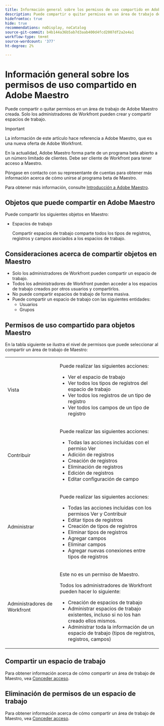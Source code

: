 ```yaml
---
title: Información general sobre los permisos de uso compartido en Adobe Maestro
description: Puede compartir o quitar permisos en un área de trabajo de Adobe Maestro creada. Solo los administradores de Workfront pueden crear y compartir espacios de trabajo.
hidefromtoc: true
hide: true
recommendations: noDisplay, noCatalog
source-git-commit: b4b144a36b5ab7d3aab400d4fcd2007df2a2e4a1
workflow-type: tm+mt
source-wordcount: '377'
ht-degree: 2%

---
```


<!--update the metadata with real things when making this public; also update the description with something like this: Not all users in the organization have the same access and permissions to use Adobe Maestro. This article describes the levels of access that users could have to Adobe Maestro. -->

<!--over time, this article should look like this one does: https://experienceleague.adobe.com/docs/workfront/using/basics/grant-request-object-permissions/sharing-permissions-on-objects-overview.html?lang=en-->

# Información general sobre los permisos de uso compartido en Adobe Maestro

Puede compartir o quitar permisos en un área de trabajo de Adobe Maestro creada. Solo los administradores de Workfront pueden crear y compartir espacios de trabajo.

>[!IMPORTANT]
>
>La información de este artículo hace referencia a Adobe Maestro, que es una nueva oferta de Adobe Workfront.
>
>En la actualidad, Adobe Maestro forma parte de un programa beta abierto a un número limitado de clientes. Debe ser cliente de Workfront para tener acceso a Maestro.
>
>Póngase en contacto con su representante de cuentas para obtener más información acerca de cómo unirse al programa beta de Maestro.
>
>Para obtener más información, consulte [Introducción a Adobe Maestro](../maestro-overview.md).

## Objetos que puede compartir en Adobe Maestro

Puede compartir los siguientes objetos en Maestro:

* Espacios de trabajo

  Compartir espacios de trabajo comparte todos los tipos de registros, registros y campos asociados a los espacios de trabajo.

## Consideraciones acerca de compartir objetos en Maestro

* Solo los administradores de Workfront pueden compartir un espacio de trabajo.
* Todos los administradores de Workfront pueden acceder a los espacios de trabajo creados por otros usuarios y compartirlos.
* No puede compartir espacios de trabajo de forma masiva.
* Puede compartir un espacio de trabajo con las siguientes entidades:
   * Usuarios
   * Grupos

## Permisos de uso compartido para objetos Maestro

En la tabla siguiente se ilustra el nivel de permisos que puede seleccionar al compartir un área de trabajo de Maestro:

<table style="table-layout:auto"> 
 <col> 
 <col> 
 <tbody> 
  <tr> 
   <td role="rowheader">Vista</td> 
   <td> <p>Puede realizar las siguientes acciones:</p> 
    <ul> 
     <li>Ver el espacio de trabajo</li> 
     <li>Ver todos los tipos de registros del espacio de trabajo</li> 
     <li>Ver todos los registros de un tipo de registro</li> 
     <li>Ver todos los campos de un tipo de registro</li> 
    </ul> </td> 
  </tr> 
  <tr> 
   <td role="rowheader">Contribuir</td> 
   <td> <p>Puede realizar las siguientes acciones:</p> 
    <ul> 
     <li>Todas las acciones incluidas con el permiso Ver</li> 
     <li>Adición de registros</li>
     <li>Creación de registros</li> 
     <li>Eliminación de registros</li>  
     <li>Edición de registros</li>
     <li>Editar configuración de campo</li>
     </ul> </td> 
  </tr> 
  <tr> 
   <td role="rowheader">Administrar</td> 
   <td> <p>Puede realizar las siguientes acciones:</p> 
    <ul> 
     <li>Todas las acciones incluidas con los permisos Ver y Contribuir</li> 
     <li>Editar tipos de registros</li> 
     <li>Creación de tipos de registros</li> 
     <li>Eliminar tipos de registros</li> 
     <li>Agregar campos</li> 
     <li>Eliminar campos</li> 
     <li>Agregar nuevas conexiones entre tipos de registros</li> 
     </ul> </td> 
  </tr> 
  <tr> 
   <td role="rowheader">Administradores de Workfront</td> 
   <td> <p>Este no es un permiso de Maestro.</p>
   <p> Todos los administradores de Workfront pueden hacer lo siguiente: </p>
   <ul><li>Creación de espacios de trabajo</li>
    <li> Administrar espacios de trabajo existentes, incluso si no los han creado ellos mismos. </li> 
    <li>Administrar toda la información de un espacio de trabajo (tipos de registros, registros, campos)
    </td> 
  </tr> 
 </tbody> 
</table>

## Compartir un espacio de trabajo

Para obtener información acerca de cómo compartir un área de trabajo de Maestro, vea [Conceder acceso](../access/grant-access.md).

## Eliminación de permisos de un espacio de trabajo

Para obtener información acerca de cómo compartir un área de trabajo de Maestro, vea [Conceder acceso](../access/grant-access.md).

<!--This is currently not possible: ## Request permissions to objects -->


